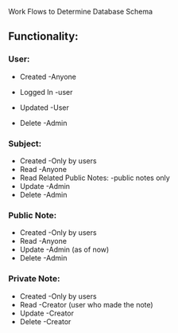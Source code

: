 Work Flows to Determine Database Schema

Functionality:
---

### User:
* Created
    -Anyone
* Logged In
    -user
      
* Updated
  -User

* Delete
    -Admin

### Subject:
* Created
	-Only by users
* Read
	-Anyone
* Read Related Public Notes:
	-public notes only
* Update
	-Admin
* Delete
	-Admin

### Public Note:
* Created
	-Only by users
* Read
	-Anyone
* Update
	-Admin (as of now)
* Delete
	-Admin
### Private Note:
* Created
	-Only by users
* Read
	-Creator (user who made the note)
* Update
	-Creator
* Delete
	-Creator